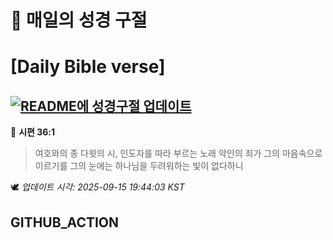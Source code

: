 # 🙏 매일의 성경 구절
# [Daily Bible verse]
## [![README에 성경구절 업데이트](https://github.com/DONGSUKA/first_test/actions/workflows/update-readme-bible.yml/badge.svg)](https://github.com/DONGSUKA/first_test/actions/workflows/update-readme-bible.yml)
<!-- START_BIBLE_VERSE -->
📖 **시편 36:1**
> 여호와의 종 다윗의 시, 인도자를 따라 부르는 노래 악인의 죄가 그의 마음속으로 이르기를 그의 눈에는 하나님을 두려워하는 빛이 없다하니

🕊️ _업데이트 시각: 2025-09-15 19:44:03 KST_
  <!-- END_BIBLE_VERSE -->
## GITHUB_ACTION
